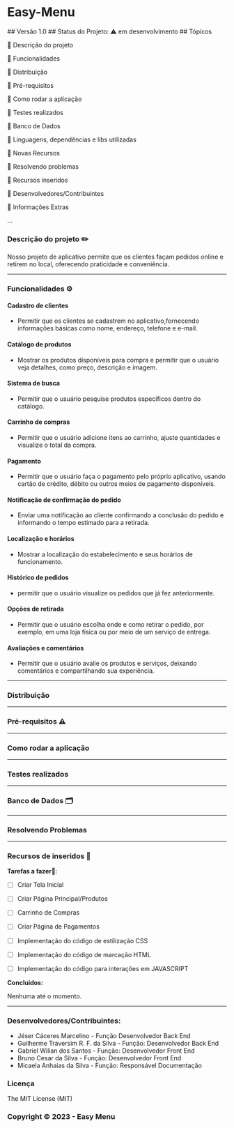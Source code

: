  <h1>Easy-Menu</h1>
## Versão 1.0
## Status do Projeto: ⚠️ em desenvolvimento 
## Tópicos

🔹 Descrição do projeto

🔹 Funcionalidades

🔹 Distribuição

🔹 Pré-requisitos

🔹 Como rodar a aplicação

🔹 Testes realizados

🔹 Banco de Dados

🔹 Linguagens, dependências e libs utilizadas

🔹 Novas Recursos

🔹 Resolvendo problemas

🔹 Recursos inseridos

🔹 Desenvolvedores/Contribuintes

🔹 Informações Extras

...


### Descrição do projeto ✏️

Nosso projeto de aplicativo permite que os clientes façam pedidos online e retirem no local, oferecendo praticidade e conveniência.

---
### Funcionalidades ⚙️

#### Cadastro de clientes 
- Permitir que os clientes se cadastrem no aplicativo,fornecendo informações básicas como nome, endereço, telefone e e-mail.
#### Catálogo de produtos
- Mostrar os produtos disponíveis para compra e permitir que o usuário veja detalhes, como preço, descrição e imagem.
#### Sistema de busca
- Permitir que o usuário pesquise produtos específicos dentro do catálogo.
#### Carrinho de compras
- Permitir que o usuário adicione itens ao carrinho, ajuste quantidades e visualize o total da compra.
#### Pagamento
- Permitir que o usuário faça o pagamento pelo próprio aplicativo, usando cartão de crédito, débito ou outros meios de pagamento disponíveis.
#### Notificação de confirmação do pedido
- Enviar uma notificação ao cliente confirmando a conclusão do pedido e informando o tempo estimado para a retirada.
#### Localização e horários
- Mostrar a localização do estabelecimento e seus horários de funcionamento.
#### Histórico de pedidos 
- permitir que o usuário visualize os pedidos que já fez anteriormente.
#### Opções de retirada
- Permitir que o usuário escolha onde e como retirar o pedido, por exemplo, em uma loja física ou por meio de um serviço de entrega.
#### Avaliações e comentários
- Permitir que o usuário avalie os produtos e serviços, deixando comentários e compartilhando sua experiência.
---
### Distribuição
---
### Pré-requisitos ⚠️
---
### Como rodar a aplicação
---
### Testes realizados
---
### Banco de Dados 🗂️
---
### Resolvendo Problemas
---
### Recursos de inseridos 🧰

**Tarefas a fazer📝**:

- [ ] Criar Tela Inicial  
- [ ] Criar Página Principal/Produtos
- [ ] Carrinho de Compras
- [ ] Criar Página de Pagamentos
- [ ] Implementação do código de estilização CSS
- [ ] Implementação do código de marcação HTML
- [ ] Implementação do código para interações em JAVASCRIPT


**Concluidos:**

Nenhuma até o momento.

---

### Desenvolvedores/Contribuintes:
- Jéser Cáceres Marcelino - Função Desenvolvedor Back End
- Guilherme Traversim R. F. da Silva - Função: Desenvolvedor Back End
- Gabriel Wilian dos Santos - Função: Desenvolvedor Front End
- Bruno Cesar da Silva - Função: Desenvolvedor Front End
- Micaela Anhaias da Silva - Função: Responsável Documentação

### Licença
The MIT License (MIT)

### Copyright ©️ 2023 - Easy Menu


 

